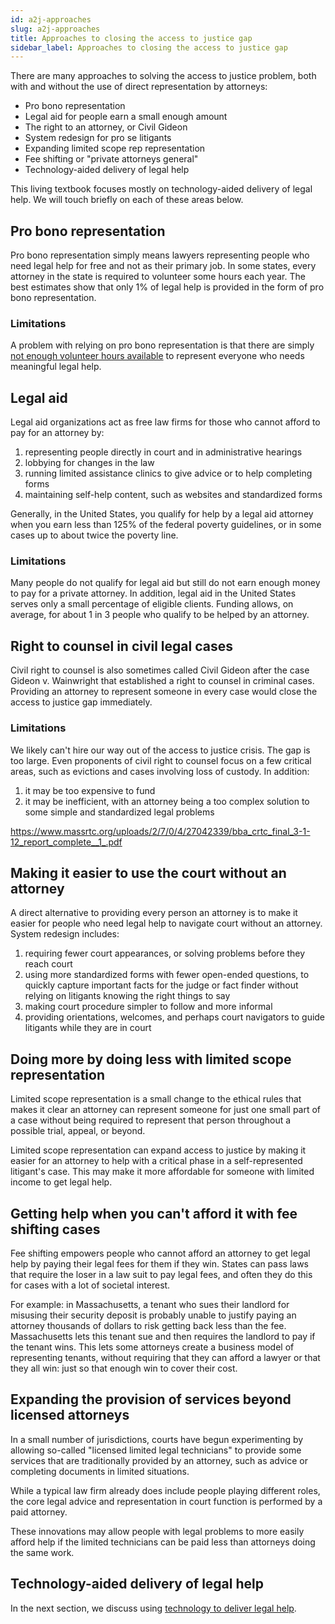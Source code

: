 ```yaml
---
id: a2j-approaches
slug: a2j-approaches
title: Approaches to closing the access to justice gap
sidebar_label: Approaches to closing the access to justice gap
---
```


There are many approaches to solving the access to justice problem,
both with and without the use of direct representation by attorneys:

* Pro bono representation
* Legal aid for people earn a small enough amount
* The right to an attorney, or Civil Gideon
* System redesign for pro se litigants
* Expanding limited scope rep representation
* Fee shifting or "private attorneys general"
* Technology-aided delivery of legal help

This living textbook focuses mostly on technology-aided delivery of legal
help. We will touch briefly on each of these areas below.

## Pro bono representation

Pro bono representation simply means lawyers representing people who need legal
help for free and not as their primary job. In some states, every attorney in
the state is required to volunteer some hours each year. The best estimates show
that only 1% of legal help is provided in the form of pro bono representation.

### Limitations

A problem with relying on pro bono representation is that there are simply [not
enough volunteer hours
available](https://www.levelset.com/blog/pro-bono-not-answer-legal-system/) to
represent everyone who needs meaningful legal help.

## Legal aid

Legal aid organizations act as free law firms for those who cannot afford
to pay for an attorney by:

1. representing people directly in court and in administrative hearings
2. lobbying for changes in the law
1. running limited assistance clinics to give advice or to help completing forms
1. maintaining self-help content, such as websites and standardized forms

Generally, in the United States, you qualify for help by a legal aid attorney
when you earn less than 125% of the federal poverty guidelines, or in some cases
up to about twice the poverty line.

### Limitations

Many people do not qualify for legal aid but still do not earn enough money
to pay for a private attorney. In addition, legal aid in the United States
serves only a small percentage of eligible clients. Funding allows, on average,
for about 1 in 3 people who qualify to be helped by an attorney.

## Right to counsel in civil legal cases

Civil right to counsel is also sometimes called Civil Gideon after the case
Gideon v. Wainwright that established a right to counsel in criminal cases. 
Providing an attorney to represent someone in every case would
close the access to justice gap immediately.

### Limitations

We likely can't hire our way out of the access to justice crisis. The gap is too
large. Even proponents of civil right to counsel focus on a few critical areas,
such as evictions and cases involving loss of custody. In addition:

1. it may be too expensive to fund
1. it may be inefficient, with an attorney being a too complex solution to some
   simple and standardized legal problems

https://www.massrtc.org/uploads/2/7/0/4/27042339/bba_crtc_final_3-1-12_report_complete__1_.pdf

## Making it easier to use the court without an attorney

A direct alternative to providing every person an attorney is to make it easier
for people who need legal help to navigate court without an attorney. System redesign
includes:

1. requiring fewer court appearances, or solving problems before they reach court
1. using more standardized forms with fewer open-ended questions, to quickly
   capture important facts for the judge or fact finder without relying on 
   litigants knowing the right things to say
1. making court procedure simpler to follow and more informal
1. providing orientations, welcomes, and perhaps court navigators to guide
   litigants while they are in court

## Doing more by doing less with limited scope representation

Limited scope representation is a small change to the ethical rules that makes
it clear an attorney can represent someone for just one small part of a case
without being required to represent that person throughout a possible trial,
appeal, or beyond.

Limited scope representation can expand access to justice by making it easier
for an attorney to help with a critical phase in a self-represented litigant's
case. This may make it more affordable for someone with limited income to get
legal help.

## Getting help when you can't afford it with fee shifting cases

Fee shifting empowers people who cannot afford an attorney to 
get legal help by paying their legal fees for them if they win. States
can pass laws that require the loser in a law suit to pay legal fees,
and often they do this for cases with a lot of societal interest. 

For example: in Massachusetts, a tenant who sues their landlord for misusing
their security deposit is probably unable to justify paying an attorney
thousands of dollars to risk getting back less than the fee. Massachusetts lets
this tenant sue and then requires the landlord to pay if the tenant wins. This
lets some attorneys create a business model of representing tenants, without
requiring that they can afford a lawyer or that they all win: just so that
enough win to cover their cost.

## Expanding the provision of services beyond licensed attorneys

In a small number of jurisdictions, courts have begun experimenting by
allowing so-called "licensed limited legal technicians" to provide
some services that are traditionally provided by an attorney, such
as advice or completing documents in limited situations.

While a typical law firm already does include people playing different
roles, the core legal advice and representation in court function
is performed by a paid attorney.

These innovations may allow people with legal problems to more easily
afford help if the limited technicians can be paid less than attorneys
doing the same work.

## Technology-aided delivery of legal help

In the next section, we discuss using [technology to deliver legal help](a2j/a2j-technology.md).